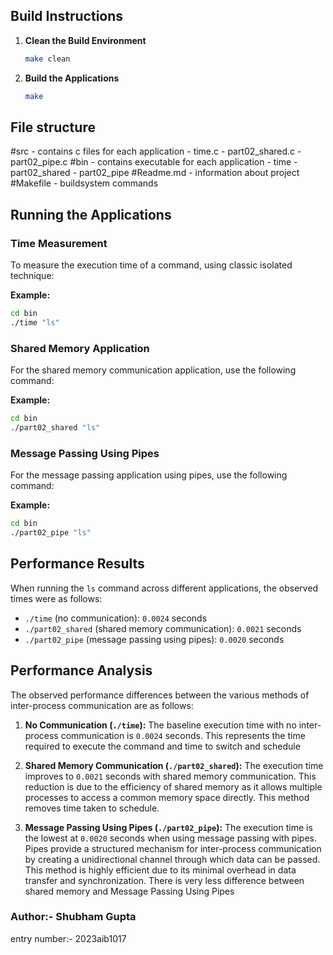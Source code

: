 ## Build Instructions

1. **Clean the Build Environment**
   ```bash
   make clean
   ```

2. **Build the Applications**
   ```bash
   make
   ```

## File structure
   #src - contains c files for each application
      - time.c
      - part02_shared.c
      - part02_pipe.c
   #bin - contains executable for each application
      - time
      - part02_shared
      - part02_pipe
   #Readme.md - information about project
   #Makefile - buildsystem commands
   
## Running the Applications

### Time Measurement

To measure the execution time of a command, using classic isolated technique:

**Example:**
```bash
cd bin
./time "ls"
```

### Shared Memory Application

For the shared memory communication application, use the following command:

**Example:**
```bash
cd bin
./part02_shared "ls"
```

### Message Passing Using Pipes

For the message passing application using pipes, use the following command:

**Example:**
```bash
cd bin
./part02_pipe "ls"
```

## Performance Results

When running the `ls` command across different applications, the observed times were as follows:

- `./time` (no communication): `0.0024` seconds
- `./part02_shared` (shared memory communication): `0.0021` seconds
- `./part02_pipe` (message passing using pipes): `0.0020` seconds


## Performance Analysis

The observed performance differences between the various methods of inter-process communication are as follows:

1. **No Communication (`./time`):** 
   The baseline execution time with no inter-process communication is `0.0024` seconds. This represents the time required to execute the command and time to switch and schedule

2. **Shared Memory Communication (`./part02_shared`):** 
   The execution time improves to `0.0021` seconds with shared memory communication. This reduction is due to the efficiency of shared memory as it allows multiple processes to access a common memory space directly. This method removes time taken to schedule.

3. **Message Passing Using Pipes (`./part02_pipe`):** 
   The execution time is the lowest at `0.0020` seconds when using message passing with pipes. Pipes provide a structured mechanism for inter-process communication by creating a unidirectional channel through which data can be passed. This method is highly efficient due to its minimal overhead in data transfer and synchronization. 
   There is very less difference between shared memory and Message Passing Using Pipes

### Author:- Shubham Gupta
   entry number:- 2023aib1017
